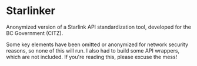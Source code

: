 # Starlinker
Anonymized version of a Starlink API standardization tool, developed for the BC Government (CITZ).

Some key elements have been omitted or anonymized for network security reasons, so none of this will run. I also had to build some API wrappers, which are not included. If you're reading this, please excuse the mess!
